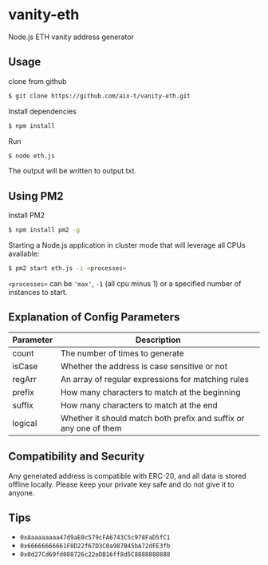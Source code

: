 # vanity-eth
Node.js ETH vanity address generator

## Usage

clone from github

```bash
$ git clone https://github.com/aix-t/vanity-eth.git
```
Install dependencies

```bash
$ npm install
```
Run

```bash
$ node eth.js
```

The output will be written to output.txt.

## Using PM2
Install PM2

```bash
$ npm install pm2 -g
```
Starting a Node.js application in cluster mode that will leverage all CPUs available:

```bash
$ pm2 start eth.js -i <processes>
```
`<processes>` can be `'max'`, `-1` (all cpu minus 1) or a specified number of instances to start.

## Explanation of Config Parameters

| Parameter | Description                                       |
| --------- | ------------------------------------------------- |
| count     | The number of times to generate                   |
| isCase    | Whether the address is case sensitive or not      |
| regArr    | An array of regular expressions for matching rules|
| prefix    | How many characters to match at the beginning     |
| suffix    | How many characters to match at the end           |
| logical   | Whether it should match both prefix and suffix or any one of them |

## Compatibility and Security

Any generated address is compatible with ERC-20, and all data is stored offline locally. Please keep your private key safe and do not give it to anyone.

## Tips

- `0xAaaaaaaaa47d9aE0c579cFA6743C5c978FaD5fC1`
- `0x66666666661F8D22f67D3C0a987B45bA72dFE3fb`
- `0x0d27Cd69fd088726c22eDB16ff8d5C8888888888`
   